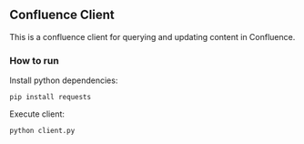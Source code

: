 ## Confluence Client
This is a confluence client for querying and updating content in Confluence.

### How to run
Install python dependencies:

```
pip install requests
```

Execute client:
```
python client.py
```
